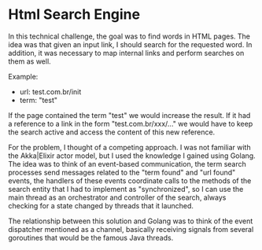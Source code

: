 # Html Search Engine
In this technical challenge, the goal was to find words in HTML pages. The idea was that given an input link, I should search for the requested word. 
In addition, it was necessary to map internal links and perform searches on them as well. 

Example:

* url: test.com.br/init
* term: "test"

If the page contained the term "test" we would increase the result. 
If it had a reference to a link in the form "test.com.br/xxx/..." we would have to keep the search active and access the content of this new reference.

For the problem, I thought of a competing approach. I was not familiar with the Akka|Elixir actor model, but I used the knowledge I gained using Golang. 
The idea was to think of an event-based communication, the term search processes send messages related to the "term found" and "url found" events, 
the handlers of these events coordinate calls to the methods of the search entity that I had to implement as "synchronized", 
so I can use the main thread as an orchestrator and controller of the search, always checking for a state changed by threads that it launched. 


The relationship between this solution and Golang was to think of the event dispatcher mentioned as a channel, 
basically receiving signals from several goroutines that would be the famous Java threads.

